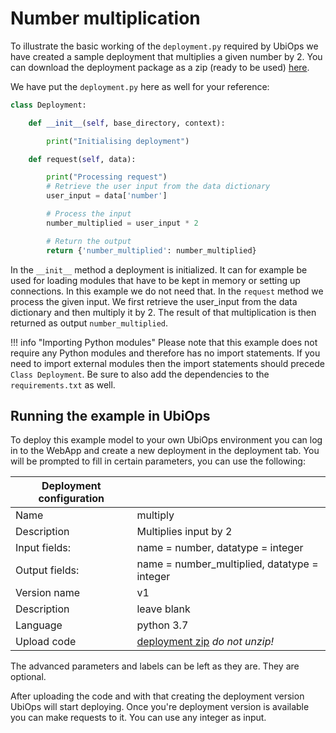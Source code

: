 # Number multiplication

To illustrate the basic working of the `deployment.py` required by UbiOps we have created a sample deployment
that multiplies a given number by 2. You can download the deployment package as a zip (ready to be used) [here](https://download-github.ubiops.com/#!/home?url=https://github.com/UbiOps/cookbook/tree/master/ready-deployments/multiplication/deployment_package).

We have put the `deployment.py` here as well for your reference:

```python
class Deployment:

    def __init__(self, base_directory, context):

        print("Initialising deployment")

    def request(self, data):

        print("Processing request")
        # Retrieve the user input from the data dictionary
        user_input = data['number']

        # Process the input
        number_multiplied = user_input * 2

        # Return the output
        return {'number_multiplied': number_multiplied}
```

In the `__init__` method a deployment is initialized. It can for example be used for loading modules that
have to be kept in memory or setting up connections. In this example we do not need that. In the `request`
method we process the given input. We first retrieve the user_input from the data dictionary and then
multiply it by 2. The result of that multiplication is then returned as output `number_multiplied`. 

!!! info "Importing Python modules"
    Please note that this example does not require any Python modules and therefore has no import statements. If you
    need to import external modules then the import statements should precede `Class Deployment`. Be sure to also add
    the dependencies to the `requirements.txt` as well.


## Running the example in UbiOps

To deploy this example model to your own UbiOps environment you can log in to the WebApp and create a new
deployment in the deployment tab. You will be prompted to fill in certain parameters, you can use the
following:

| Deployment configuration | |
|--------------------|--------------|
| Name | multiply |
| Description | Multiplies input by 2 |
| Input fields: | name = number, datatype = integer |
| Output fields: | name = number_multiplied, datatype = integer |
| Version name | v1 |
| Description | leave blank |
| Language | python 3.7 |
| Upload code | [deployment zip](https://download-github.ubiops.com/#!/home?url=https://github.com/UbiOps/cookbook/tree/master/ready-deployments/multiplication/deployment_package) _do not unzip!_ |

The advanced parameters and labels can be left as they are. They are optional.

After uploading the code and with that creating the deployment version UbiOps will start deploying. Once
you're deployment version is available you can make requests to it. You can use any integer as input.
